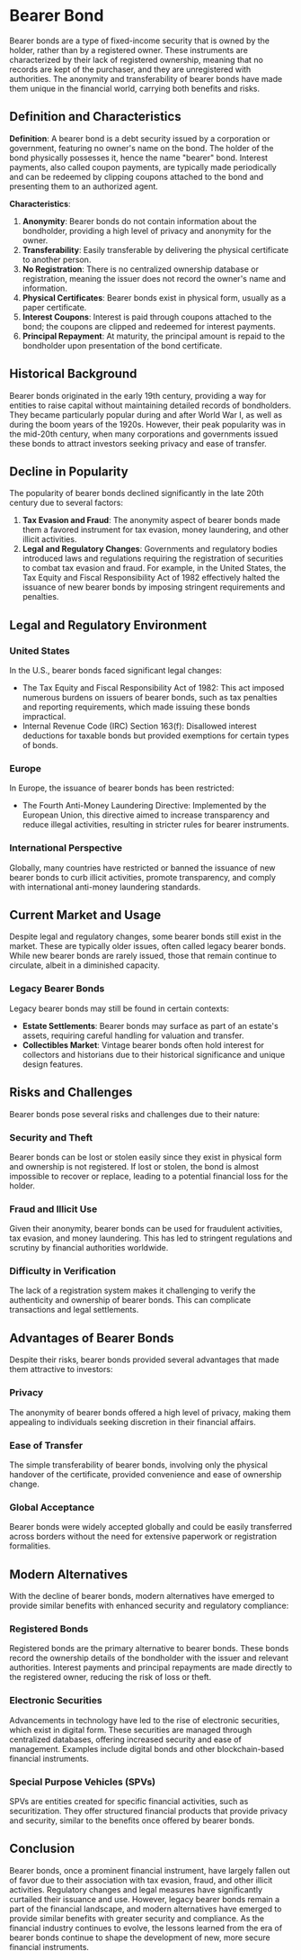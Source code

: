 # Bearer Bond

Bearer bonds are a type of fixed-income security that is owned by the holder, rather than by a registered owner. These instruments are characterized by their lack of registered ownership, meaning that no records are kept of the purchaser, and they are unregistered with authorities. The anonymity and transferability of bearer bonds have made them unique in the financial world, carrying both benefits and risks.

## Definition and Characteristics

**Definition**: A bearer bond is a debt security issued by a corporation or government, featuring no owner's name on the bond. The holder of the bond physically possesses it, hence the name "bearer" bond. Interest payments, also called coupon payments, are typically made periodically and can be redeemed by clipping coupons attached to the bond and presenting them to an authorized agent.

**Characteristics**:
1. **Anonymity**: Bearer bonds do not contain information about the bondholder, providing a high level of privacy and anonymity for the owner.
2. **Transferability**: Easily transferable by delivering the physical certificate to another person.
3. **No Registration**: There is no centralized ownership database or registration, meaning the issuer does not record the owner's name and information.
4. **Physical Certificates**: Bearer bonds exist in physical form, usually as a paper certificate.
5. **Interest Coupons**: Interest is paid through coupons attached to the bond; the coupons are clipped and redeemed for interest payments.
6. **Principal Repayment**: At maturity, the principal amount is repaid to the bondholder upon presentation of the bond certificate.

## Historical Background

Bearer bonds originated in the early 19th century, providing a way for entities to raise capital without maintaining detailed records of bondholders. They became particularly popular during and after World War I, as well as during the boom years of the 1920s. However, their peak popularity was in the mid-20th century, when many corporations and governments issued these bonds to attract investors seeking privacy and ease of transfer.

## Decline in Popularity

The popularity of bearer bonds declined significantly in the late 20th century due to several factors:

1. **Tax Evasion and Fraud**: The anonymity aspect of bearer bonds made them a favored instrument for tax evasion, money laundering, and other illicit activities.
2. **Legal and Regulatory Changes**: Governments and regulatory bodies introduced laws and regulations requiring the registration of securities to combat tax evasion and fraud. For example, in the United States, the Tax Equity and Fiscal Responsibility Act of 1982 effectively halted the issuance of new bearer bonds by imposing stringent requirements and penalties.

## Legal and Regulatory Environment

### United States

In the U.S., bearer bonds faced significant legal changes:
- The Tax Equity and Fiscal Responsibility Act of 1982: This act imposed numerous burdens on issuers of bearer bonds, such as tax penalties and reporting requirements, which made issuing these bonds impractical.
- Internal Revenue Code (IRC) Section 163(f): Disallowed interest deductions for taxable bonds but provided exemptions for certain types of bonds.

### Europe

In Europe, the issuance of bearer bonds has been restricted:
- The Fourth Anti-Money Laundering Directive: Implemented by the European Union, this directive aimed to increase transparency and reduce illegal activities, resulting in stricter rules for bearer instruments.
 
### International Perspective

Globally, many countries have restricted or banned the issuance of new bearer bonds to curb illicit activities, promote transparency, and comply with international anti-money laundering standards.

## Current Market and Usage

Despite legal and regulatory changes, some bearer bonds still exist in the market. These are typically older issues, often called legacy bearer bonds. While new bearer bonds are rarely issued, those that remain continue to circulate, albeit in a diminished capacity.

### Legacy Bearer Bonds

Legacy bearer bonds may still be found in certain contexts:
- **Estate Settlements**: Bearer bonds may surface as part of an estate's assets, requiring careful handling for valuation and transfer.
- **Collectibles Market**: Vintage bearer bonds often hold interest for collectors and historians due to their historical significance and unique design features.

## Risks and Challenges

Bearer bonds pose several risks and challenges due to their nature:

### Security and Theft

Bearer bonds can be lost or stolen easily since they exist in physical form and ownership is not registered. If lost or stolen, the bond is almost impossible to recover or replace, leading to a potential financial loss for the holder.

### Fraud and Illicit Use

Given their anonymity, bearer bonds can be used for fraudulent activities, tax evasion, and money laundering. This has led to stringent regulations and scrutiny by financial authorities worldwide.

### Difficulty in Verification

The lack of a registration system makes it challenging to verify the authenticity and ownership of bearer bonds. This can complicate transactions and legal settlements.

## Advantages of Bearer Bonds

Despite their risks, bearer bonds provided several advantages that made them attractive to investors:

### Privacy

The anonymity of bearer bonds offered a high level of privacy, making them appealing to individuals seeking discretion in their financial affairs.

### Ease of Transfer

The simple transferability of bearer bonds, involving only the physical handover of the certificate, provided convenience and ease of ownership change.

### Global Acceptance

Bearer bonds were widely accepted globally and could be easily transferred across borders without the need for extensive paperwork or registration formalities.

## Modern Alternatives

With the decline of bearer bonds, modern alternatives have emerged to provide similar benefits with enhanced security and regulatory compliance:

### Registered Bonds

Registered bonds are the primary alternative to bearer bonds. These bonds record the ownership details of the bondholder with the issuer and relevant authorities. Interest payments and principal repayments are made directly to the registered owner, reducing the risk of loss or theft.

### Electronic Securities

Advancements in technology have led to the rise of electronic securities, which exist in digital form. These securities are managed through centralized databases, offering increased security and ease of management. Examples include digital bonds and other blockchain-based financial instruments.

### Special Purpose Vehicles (SPVs)

SPVs are entities created for specific financial activities, such as securitization. They offer structured financial products that provide privacy and security, similar to the benefits once offered by bearer bonds.

## Conclusion

Bearer bonds, once a prominent financial instrument, have largely fallen out of favor due to their association with tax evasion, fraud, and other illicit activities. Regulatory changes and legal measures have significantly curtailed their issuance and use. However, legacy bearer bonds remain a part of the financial landscape, and modern alternatives have emerged to provide similar benefits with greater security and compliance. As the financial industry continues to evolve, the lessons learned from the era of bearer bonds continue to shape the development of new, more secure financial instruments.
